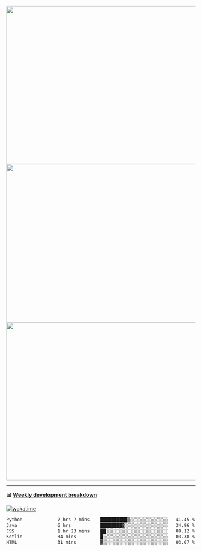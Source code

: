 <p float="left" align="middle"><img src="https://user-images.githubusercontent.com/56089155/195064669-12bd89bb-53c9-44b1-9fd8-993f93f585e1.png" width="600px" height="420px">
<img src="https://user-images.githubusercontent.com/56089155/195064706-c37aa3c8-f669-46c9-abba-1eadcbb910c5.png" width="600px" height="420px">
<img src="https://user-images.githubusercontent.com/56089155/195064753-0de674c7-4fc7-4831-a8a5-402e19cc77be.png" width="600px" height="420px"></p>

<hr />

**📊 [Weekly development breakdown](https://wakatime.com/@Ari24)**

[![wakatime](https://wakatime.com/badge/user/ca34c016-707f-4382-84cf-1823913a1423.svg)](https://wakatime.com/@ca34c016-707f-4382-84cf-1823913a1423)

<!--START_SECTION:waka-->

```txt
Python             7 hrs 7 mins    ██████████▒░░░░░░░░░░░░░░   41.45 %
Java               6 hrs           ████████▓░░░░░░░░░░░░░░░░   34.96 %
CSS                1 hr 23 mins    ██░░░░░░░░░░░░░░░░░░░░░░░   08.12 %
Kotlin             34 mins         █░░░░░░░░░░░░░░░░░░░░░░░░   03.38 %
HTML               31 mins         ▓░░░░░░░░░░░░░░░░░░░░░░░░   03.07 %
```

<!--END_SECTION:waka-->
